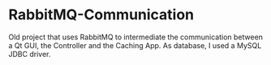 # RabbitMQ-Communication
Old project that uses RabbitMQ to intermediate the communication between a Qt GUI, the Controller and the Caching App.
As database, I used a MySQL JDBC driver.
